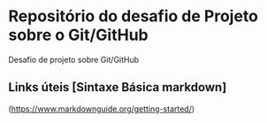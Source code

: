 # Repositório do desafio de Projeto sobre o Git/GitHub
Desafio de projeto sobre Git/GitHub


## Links úteis [Sintaxe Básica markdown]
(https://www.markdownguide.org/getting-started/)
